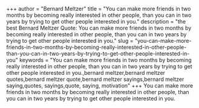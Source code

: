+++
author = "Bernard Meltzer"
title = "You can make more friends in two months by becoming really interested in other people, than you can in two years by trying to get other people interested in you."
description = "the best Bernard Meltzer Quote: You can make more friends in two months by becoming really interested in other people, than you can in two years by trying to get other people interested in you."
slug = "you-can-make-more-friends-in-two-months-by-becoming-really-interested-in-other-people-than-you-can-in-two-years-by-trying-to-get-other-people-interested-in-you"
keywords = "You can make more friends in two months by becoming really interested in other people, than you can in two years by trying to get other people interested in you.,bernard meltzer,bernard meltzer quotes,bernard meltzer quote,bernard meltzer sayings,bernard meltzer saying,quotes, sayings,quote, saying, motivation"
+++
You can make more friends in two months by becoming really interested in other people, than you can in two years by trying to get other people interested in you.
